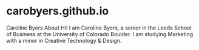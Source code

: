 # carobyers.github.io


Caroline Byers
About
Hi! I am Caroline Byers, a senior in the Leeds School of Business at the University of Colorado Boulder. I am studying Marketing with a minor in Creative Technology & Design.
